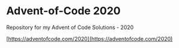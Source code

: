 # Advent-of-Code 2020
 Repository for my Advent of Code Solutions - 2020

[https://adventofcode.com/2020](https://adventofcode.com/2020)
